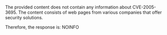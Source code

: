 The provided content does not contain any information about CVE-2005-3695. The content consists of web pages from various companies that offer security solutions.

Therefore, the response is: NOINFO